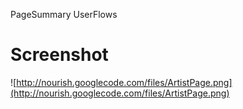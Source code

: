 PageSummary UserFlows

# Screenshot #

![http://nourish.googlecode.com/files/ArtistPage.png](http://nourish.googlecode.com/files/ArtistPage.png)